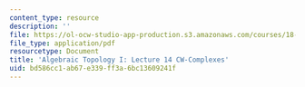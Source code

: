 ```yaml
---
content_type: resource
description: ''
file: https://ol-ocw-studio-app-production.s3.amazonaws.com/courses/18-905-algebraic-topology-i-fall-2016/bd586cc1ab67e339ff3a6bc13609241f_MIT18_905F16_lec14.pdf
file_type: application/pdf
resourcetype: Document
title: 'Algebraic Topology I: Lecture 14 CW-Complexes'
uid: bd586cc1-ab67-e339-ff3a-6bc13609241f
---
```

